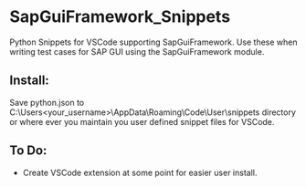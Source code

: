 # SapGuiFramework_Snippets
Python Snippets for VSCode supporting SapGuiFramework. Use these when writing test cases for SAP GUI using the SapGuiFramework module. 

## Install:
Save python.json to C:\Users\<your_username>\AppData\Roaming\Code\User\snippets directory or where ever you maintain you user defined snippet files for VSCode. 

## To Do:
* Create VSCode extension at some point for easier user install. 
